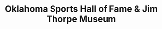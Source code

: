 ---
layout: repo
title: "Oklahoma Sports Hall of Fame & Jim Thorpe Museum"
id: 25026
permalink: repos/25026/
---